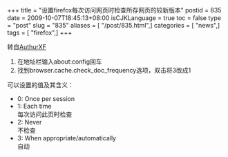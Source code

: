 +++
title = "设置firefox每次访问网页时检查所存网页的较新版本"
postid = 835
date = 2009-10-07T18:45:13+08:00
isCJKLanguage = true
toc = false
type = "post"
slug = "835"
aliases = [ "/post/835.html",]
categories = [ "news",]
tags = [ "firefox",]
+++


转自[AuthurXF](http://www.bizeway.net/read.php?429)

1.  在地址栏输入about:config回车
2.  找到browser.cache.check\_doc\_frequency选项，双击将3改成1

可以设置的值及其含义：

-   0: Once per session
-   1: Each time  
    每次访问此页时检查
-   2: Never  
    不检查
-   3: When appropriate/automatically  
    自动

